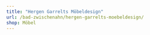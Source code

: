 ```yaml
---
title: "Hergen Garrelts Möbeldesign"
url: /bad-zwischenahn/hergen-garrelts-moebeldesign/
shop: Möbel
---
```

